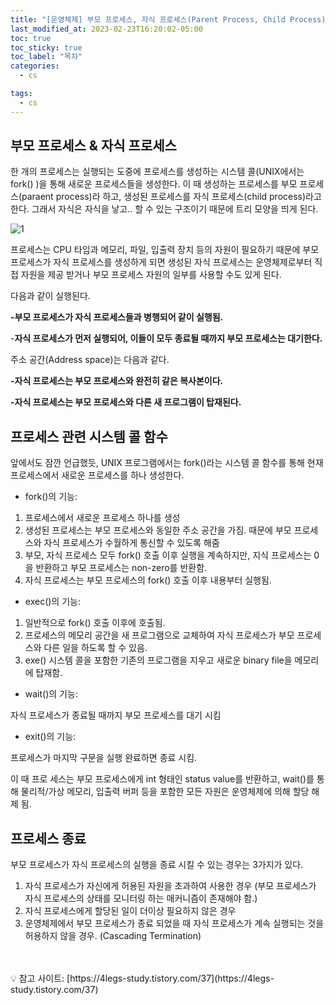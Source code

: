 ```yaml
---
title: "[운영체제] 부모 프로세스, 자식 프로세스(Parent Process, Child Process)"
last_modified_at: 2023-02-23T16:20:02-05:00
toc: true
toc_sticky: true
toc_label: "목차"
categories:
  - cs

tags:
  - cs
---
```


## 부모 프로세스 & 자식 프로세스
 

한 개의 프로세스는 실행되는 도중에 프로세스를 생성하는 시스템 콜(UNIX에서는 fork() )을 통해 새로운 프로세스들을 생성한다. 이 때 생성하는 프로세스를 부모 프로세스(paraent process)라 하고, 생성된 프로세스를 자식 프로세스(child process)라고 한다. 그래서 자식은 자식을 낳고.. 할 수 있는 구조이기 때문에 트리 모양을 띄게 된다. 

![1](https://user-images.githubusercontent.com/63995044/220925166-c54b06a6-a53f-4fa7-845d-29a741031af9.png)

프로세스는 CPU 타임과 메모리, 파일, 입출력 장치 등의 자원이 필요하기 때문에 부모 프로세스가 자식 프로세스를 생성하게 되면 생성된 자식 프로세스는 운영체제로부터 직접 자원을 제공 받거나 부모 프로세스 자원의 일부를 사용할 수도 있게 된다. 

다음과 같이 실행된다.

**-부모 프로세스가 자식 프로세스들과 병행되어 같이 실행됨.** 

-**자식 프로세스가 먼저 실행되어, 이들이 모두 종료될 때까지 부모 프로세스는 대기한다.** 

주소 공간(Address space)는 다음과 같다.

**-자식 프로세스는 부모 프로세스와 완전히 같은 복사본이다.**

**-자식 프로세스는 부모 프로세스와 다른 새 프로그램이 탑재된다.**

## 프로세스 관련 시스템 콜 함수

앞에서도 잠깐 언급했듯, UNIX 프로그램에서는 fork()라는 시스템 콜 함수를 통해 현재 프로세스에서 새로운 프로세스를 하나 생성한다. 

* fork()의 기능:

1. 프로세스에서 새로운 프로세스 하나를 생성
2. 생성된 프로세스는 부모 프로세스와 동일한 주소 공간을 가짐. 때문에 부모 프로세스와 자식 프로세스가 수월하게 통신할 수 있도록 해줌
3. 부모, 자식 프로세스 모두 fork() 호출 이후 실행을 계속하지만, 지식 프로세스는 0을 반환하고 부모 프로세스는 non-zero를 반환함.
4. 자식 프로세스는 부모 프로세스의 fork() 호출 이후 내용부터 실행됨.

* exec()의 기능:

1. 일반적으로 fork() 호출 이후에 호출됨.
2. 프로세스의 메모리 공간을 새 프로그램으로 교체하여 자식 프로세스가 부모 프로세스와 다른 일을 하도록 할 수 있음.
3. exe() 시스템 콜을 포함한 기존의 프로그램을 지우고 새로운 binary file을 메모리에 탑재함.

* wait()의 기능:

자식 프로세스가 종료될 때까지 부모 프로세스를 대기 시킴

* exit()의 기능:

프로세스가 마지막 구문을 실행 완료하면 종료 시킴.

이 때 프로 세스는 부모 프로세스에게 int 형태인 status value를 반환하고, wait()를 통해 물리적/가상 메모리, 입출력 버퍼 등을 포함한 모든 자원은 운영체제에 의해 할당 해제 됨.

## 프로세스 종료

부모 프로세스가 자식 프로세스의 실행을 종료 시킬 수 있는 경우는 3가지가 있다.

1. 자식 프로세스가 자신에게 허용된 자원을 초과하여 사용한 경우 (부모 프로세스가 자식 프로세스의 상태를 모니터링 하는 매커니즘이 존재해야 함.)
2. 자식 프로세스에게 할당된 일이 더이상 필요하지 않은 경우
3. 운영체제에서 부모 프로세스가 종료 되었을 때 자식 프로세스가 계속 실행되는 것을 허용하지 않을 경우. (Cascading Termination)

<br/>
<br/>

<aside>
💡 참고 사이트: [https://4legs-study.tistory.com/37](https://4legs-study.tistory.com/37)

</aside>